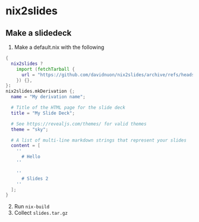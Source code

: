 # nix2slides

## Make a slidedeck

1. Make a default.nix with the following

```nix
{
  nix2slides ?
    import (fetchTarball {
      url = "https://github.com/davidnuon/nix2slides/archive/refs/heads/main.tar.gz";
    }) {},
}:
nix2slides.mkDerivation {;
  name = "My derivation name";

  # Title of the HTML page for the slide deck
  title = "My Slide Deck";

  # See https://revealjs.com/themes/ for valid themes
  theme = "sky";

  # A list of multi-line markdown strings that represent your slides 
  content = [
    ''
      # Hello
    ''

    '' 
      # Slides 2
    ''
  ];
}
```

2. Run `nix-build`
3. Collect `slides.tar.gz`
